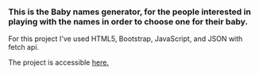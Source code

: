 <h3>This is the Baby names generator, for the people interested in playing with the names in order to choose one for their baby.</h3>

<p>For this project I've used HTML5, Bootstrap, JavaScript, and JSON with fetch api.</p>

<p>The project is accessible <a href="https://vedranar.github.io/Baby-names-generator/">here.</p>
